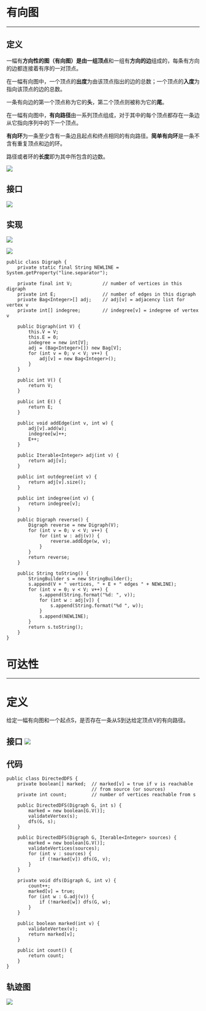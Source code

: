# 有向图

---

## 定义

一幅有**方向性的图（有向图）**是由一组**顶点**和一组有**方向的边**组成的，每条有方向的边都连接着有序的一对顶点。

在一幅有向图中，一个顶点的**出度**为由该顶点指出的边的总数；一个顶点的**入度**为指向该顶点的边的总数。

一条有向边的第一个顶点称为它的**头**，第二个顶点则被称为它的**尾**。

在一幅有向图中，**有向路径**由一系列顶点组成，对于其中的每个顶点都存在一条边从它指向序列中的下一个顶点。

**有向环**为一条至少含有一条边且起点和终点相同的有向路径。**简单有向环**是一条不含有重复顶点和边的环。

路径或者环的**长度**即为其中所包含的边数。

![](/assets/graph/directedGraph_define1.png)

## 接口

![](/assets/graph/directedGraph_interface1.png)

## 实现

![](/assets/graph/directedGraph_trace1.png)

![](/assets/graph/directedGraph_trace2.png)

```
public class Digraph {
    private static final String NEWLINE = System.getProperty("line.separator");

    private final int V;           // number of vertices in this digraph
    private int E;                 // number of edges in this digraph
    private Bag<Integer>[] adj;    // adj[v] = adjacency list for vertex v
    private int[] indegree;        // indegree[v] = indegree of vertex v

    public Digraph(int V) {
        this.V = V;
        this.E = 0;
        indegree = new int[V];
        adj = (Bag<Integer>[]) new Bag[V];
        for (int v = 0; v < V; v++) {
            adj[v] = new Bag<Integer>();
        }
    }

    public int V() {
        return V;
    }

    public int E() {
        return E;
    }

    public void addEdge(int v, int w) {
        adj[v].add(w);
        indegree[w]++;
        E++;
    }

    public Iterable<Integer> adj(int v) {
        return adj[v];
    }

    public int outdegree(int v) {
        return adj[v].size();
    }

    public int indegree(int v) {
        return indegree[v];
    }

    public Digraph reverse() {
        Digraph reverse = new Digraph(V);
        for (int v = 0; v < V; v++) {
            for (int w : adj(v)) {
                reverse.addEdge(w, v);
            }
        }
        return reverse;
    }

    public String toString() {
        StringBuilder s = new StringBuilder();
        s.append(V + " vertices, " + E + " edges " + NEWLINE);
        for (int v = 0; v < V; v++) {
            s.append(String.format("%d: ", v));
            for (int w : adj[v]) {
                s.append(String.format("%d ", w));
            }
            s.append(NEWLINE);
        }
        return s.toString();
    }
}
```





# 可达性

---

# 定义

给定一幅有向图和一个起点S，是否存在一条从S到达给定顶点V的有向路径。

## 接口 ![](/assets/graph/directedGraph_interface2.png)

## 代码

```
public class DirectedDFS {
    private boolean[] marked;  // marked[v] = true if v is reachable
                               // from source (or sources)
    private int count;         // number of vertices reachable from s

    public DirectedDFS(Digraph G, int s) {
        marked = new boolean[G.V()];
        validateVertex(s);
        dfs(G, s);
    }

    public DirectedDFS(Digraph G, Iterable<Integer> sources) {
        marked = new boolean[G.V()];
        validateVertices(sources);
        for (int v : sources) {
            if (!marked[v]) dfs(G, v);
        }
    }

    private void dfs(Digraph G, int v) { 
        count++;
        marked[v] = true;
        for (int w : G.adj(v)) {
            if (!marked[w]) dfs(G, w);
        }
    }

    public boolean marked(int v) {
        validateVertex(v);
        return marked[v];
    }

    public int count() {
        return count;
    }
}
```

## 轨迹图

![](/assets/graph/directedGraph_trace3.png)



